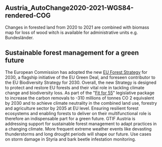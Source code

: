 ## Austria_AutoChange2020-2021-WGS84-rendered-COG

Changes in forested land from 2020 to 2021 are combined with biomass map for loss of wood
witch is available for administrative units e.g. Bundesländer.

## Sustainable forest management for a green future

The European Commission has adopted the new [EU Forest Strategy](https://environment.ec.europa.eu/strategy/forest-strategy_en) for 2030, a flagship initiative of
the EU Green Deal, and foreseen contributor to the EU Biodiversity Strategy for 2030. Overall, the
new Strategy is designed to protect and restore EU forests and their vital role in tackling climate
change and biodiversity loss. As part of the "[Fit for 55](https://climate.ec.europa.eu/eu-action/european-green-deal/delivering-european-green-deal_en)" legislative package to increase the carbon
removals to -310 millions of tonnes CO 2 equivalent by 2030 and to achieve climate neutrality in the
combined land use, forestry and agriculture sector by 2035 at EU level. Ensuring resilient forest
ecosystems and enabling forests to deliver on their multifunctional role is therefore an indispensable
part for a green future.
GTIF Austria is addressing support for sustainable forest management to adapt practices in a
changing climate. More frequent extreme weather events like devasting thunderstorms and long
drought periods will shape our future.
Use cases on storm damage in Styria and bark beetle infestation monitoring.
